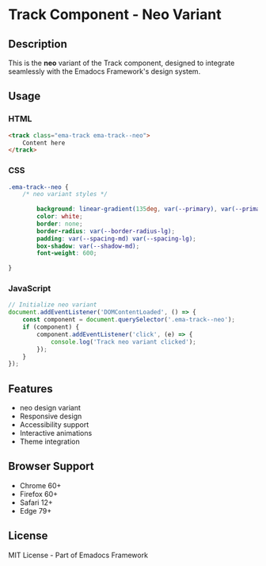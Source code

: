 # Track Component - Neo Variant

## Description
This is the **neo** variant of the Track component, designed to integrate seamlessly with the Emadocs Framework's design system.

## Usage

### HTML
```html
<track class="ema-track ema-track--neo">
    Content here
</track>
```

### CSS
```css
.ema-track--neo {
    /* neo variant styles */
    
        background: linear-gradient(135deg, var(--primary), var(--primary-dark));
        color: white;
        border: none;
        border-radius: var(--border-radius-lg);
        padding: var(--spacing-md) var(--spacing-lg);
        box-shadow: var(--shadow-md);
        font-weight: 600;
    
}
```

### JavaScript
```javascript
// Initialize neo variant
document.addEventListener('DOMContentLoaded', () => {
    const component = document.querySelector('.ema-track--neo');
    if (component) {
        component.addEventListener('click', (e) => {
            console.log('Track neo variant clicked');
        });
    }
});
```

## Features
- neo design variant
- Responsive design
- Accessibility support
- Interactive animations
- Theme integration

## Browser Support
- Chrome 60+
- Firefox 60+
- Safari 12+
- Edge 79+

## License
MIT License - Part of Emadocs Framework
